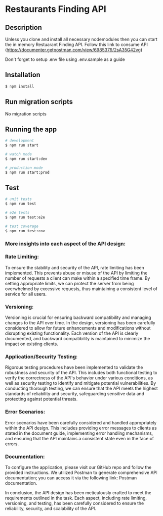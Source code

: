 # Restaurants Finding API

## Description

Unless you clone and install all necessary nodemodules then you can start the in memory Restuarant Finding API. Follow this link to consume API (https://documenter.getpostman.com/view/6985379/2sA35G42vg)


Don't forget to setup .env file using .env.sample as a guide

## Installation

```bash
$ npm install
```

## Run migration scripts

No migration scripts

## Running the app

```bash
# development
$ npm run start

# watch mode
$ npm run start:dev

# production mode
$ npm run start:prod
```

## Test

```bash
# unit tests
$ npm run test

# e2e tests
$ npm run test:e2e

# test coverage
$ npm run test:cov
```

### More insights into each aspect of the API design:

### Rate Limiting:
To ensure the stability and security of the API, rate limiting has been implemented. This prevents abuse or misuse of the API by limiting the number of requests a client can make within a specified time frame. By setting appropriate limits, we can protect the server from being overwhelmed by excessive requests, thus maintaining a consistent level of service for all users.

### Versioning:
Versioning is crucial for ensuring backward compatibility and managing changes to the API over time. In the design, versioning has been carefully considered to allow for future enhancements and modifications without disrupting existing functionality. Each version of the API is clearly documented, and backward compatibility is maintained to minimize the impact on existing clients.

### Application/Security Testing:
Rigorous testing procedures have been implemented to validate the robustness and security of the API. This includes both functional testing to verify the correctness of the API's behavior under various conditions, as well as security testing to identify and mitigate potential vulnerabilities. By conducting thorough testing, we can ensure that the API meets the highest standards of reliability and security, safeguarding sensitive data and protecting against potential threats.

### Error Scenarios:
Error scenarios have been carefully considered and handled appropriately within the API design. This includes providing error messages to clients as stated in the document guide, implementing error handling mechanisms, and ensuring that the API maintains a consistent state even in the face of errors. 

### Documentation:
To configure the application, please visit our GitHub repo and follow the provided instructions. We utilized Postman to generate comprehensive API documentation; you can access it via the following link: Postman documentation.

In conclusion, the API design has been meticulously crafted to meet the requirements outlined in the task. Each aspect, including rate limiting, versioning, and testing, has been carefully considered to ensure the reliability, security, and scalability of the API.

